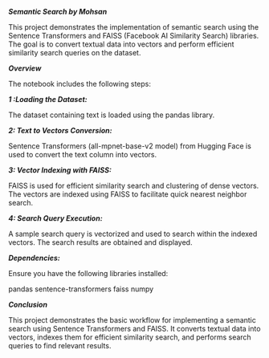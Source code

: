 ***Semantic Search by Mohsan***

This project demonstrates the implementation of semantic search using the Sentence Transformers and FAISS (Facebook AI Similarity Search) libraries. The goal is to convert textual data into vectors and perform efficient similarity search queries on the dataset.

***Overview***

The notebook includes the following steps:

***1 :Loading the Dataset:***


The dataset containing text is loaded using the pandas library.

***2: Text to Vectors Conversion:***


Sentence Transformers (all-mpnet-base-v2 model) from Hugging Face is used to convert the text column into vectors.

***3: Vector Indexing with FAISS:***

FAISS is used for efficient similarity search and clustering of dense vectors.
The vectors are indexed using FAISS to facilitate quick nearest neighbor search.

***4: Search Query Execution:***

A sample search query is vectorized and used to search within the indexed vectors.
The search results are obtained and displayed.

***Dependencies:***

Ensure you have the following libraries installed:


pandas
sentence-transformers
faiss
numpy

***Conclusion***

This project demonstrates the basic workflow for implementing a semantic search using Sentence Transformers and FAISS. It converts textual data into vectors, indexes them for efficient similarity search, and performs search queries to find relevant results.
